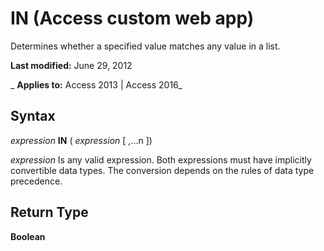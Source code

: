 
# IN (Access custom web app)
Determines whether a specified value matches any value in a list.

 **Last modified:** June 29, 2012

 _ **Applies to:** Access 2013 | Access 2016_

## Syntax

 _expression_ **IN** ( _expression_ [ ,...n ])

 _expression_ Is any valid expression. Both expressions must have implicitly convertible data types. The conversion depends on the rules of data type precedence.


## Return Type

 **Boolean**

